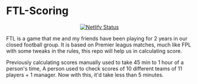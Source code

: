 # FTL-Scoring

<div align="center">
  
  [![Netlify Status](https://api.netlify.com/api/v1/badges/2550ddaa-2858-4500-a624-ec57123b41f2/deploy-status)](https://app.netlify.com/sites/ftlscoring/deploys)
  
</div>

FTL is a game that me and my friends have been playing for 2 years in our closed football group.
It is based on Premier leagus matches, much like FPL with some tweaks in the rules, this repo will help us in calculating score.

Previously calculating scores manually used to take 45 min to 1 hour of a person's time, A person used to check scores of 10 different teams of 11 players + 1 manager. Now with this, it'd take less than 5 minutes.
